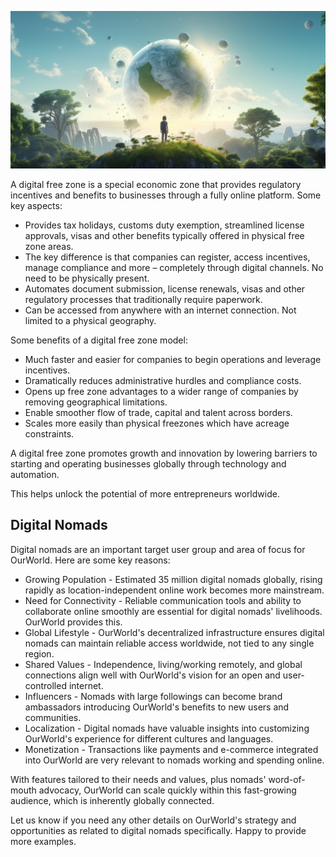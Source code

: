 

![](img/new_world.png)

A digital free zone is a special economic zone that provides regulatory incentives and benefits to businesses through a fully online platform. Some key aspects:

- Provides tax holidays, customs duty exemption, streamlined license approvals, visas and other benefits typically offered in physical free zone areas.
- The key difference is that companies can register, access incentives, manage compliance and more – completely through digital channels. No need to be physically present.
- Automates document submission, license renewals, visas and other regulatory processes that traditionally require paperwork.
- Can be accessed from anywhere with an internet connection. Not limited to a physical geography.

Some benefits of a digital free zone model:

- Much faster and easier for companies to begin operations and leverage incentives.
- Dramatically reduces administrative hurdles and compliance costs.
- Opens up free zone advantages to a wider range of companies by removing geographical limitations.
- Enable smoother flow of trade, capital and talent across borders.
- Scales more easily than physical freezones which have acreage constraints.

A digital free zone promotes growth and innovation by lowering barriers to starting and operating businesses globally through technology and automation. 

This helps unlock the potential of more entrepreneurs worldwide.

## Digital Nomads

Digital nomads are an important target user group and area of focus for OurWorld. Here are some key reasons:

- Growing Population - Estimated 35 million digital nomads globally, rising rapidly as location-independent online work becomes more mainstream.
- Need for Connectivity - Reliable communication tools and ability to collaborate online smoothly are essential for digital nomads' livelihoods. OurWorld provides this.
- Global Lifestyle - OurWorld's decentralized infrastructure ensures digital nomads can maintain reliable access worldwide, not tied to any single region.
- Shared Values - Independence, living/working remotely, and global connections align well with OurWorld's vision for an open and user-controlled internet.
- Influencers - Nomads with large followings can become brand ambassadors introducing OurWorld's benefits to new users and communities.
- Localization - Digital nomads have valuable insights into customizing OurWorld's experience for different cultures and languages.
- Monetization - Transactions like payments and e-commerce integrated into OurWorld are very relevant to nomads working and spending online.

With features tailored to their needs and values, plus nomads' word-of-mouth advocacy, OurWorld can scale quickly within this fast-growing audience, which is inherently globally connected.

Let us know if you need any other details on OurWorld's strategy and opportunities as related to digital nomads specifically. Happy to provide more examples.